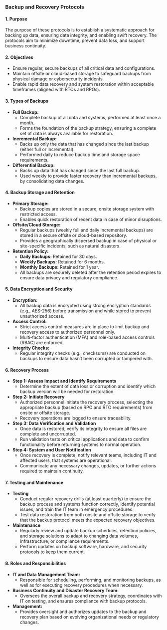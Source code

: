 
### **Backup and Recovery Protocols**

#### **1\. Purpose**

The purpose of these protocols is to establish a systematic approach for backing up data, ensuring data integrity, and enabling swift recovery. The protocols aim to minimize downtime, prevent data loss, and support business continuity.

#### **2\. Objectives**

* Ensure regular, secure backups of all critical data and configurations.  
* Maintain offsite or cloud-based storage to safeguard backups from physical damage or cybersecurity incidents.  
* Enable rapid data recovery and system restoration within acceptable timeframes (aligned with RTOs and RPOs).

#### **3\. Types of Backups**

* **Full Backup:**  
  * Complete backup of all data and systems, performed at least once a month.  
  * Forms the foundation of the backup strategy, ensuring a complete set of data is always available for restoration.  
* **Incremental Backup:**  
  * Backs up only the data that has changed since the last backup (either full or incremental).  
  * Performed daily to reduce backup time and storage space requirements.  
* **Differential Backup:**  
  * Backs up data that has changed since the last full backup.  
  * Used weekly to provide faster recovery than incremental backups, by consolidating data changes.

#### **4\. Backup Storage and Retention**

* **Primary Storage:**  
  * Backup copies are stored in a secure, onsite storage system with restricted access.  
  * Enables quick restoration of recent data in case of minor disruptions.  
* **Offsite/Cloud Storage:**  
  * Regular backups (weekly full and daily incremental backups) are stored in a secure offsite or cloud-based repository.  
  * Provides a geographically dispersed backup in case of physical or site-specific incidents, such as natural disasters.  
* **Retention Policy:**  
  * **Daily Backups:** Retained for 30 days.  
  * **Weekly Backups:** Retained for 6 months.  
  * **Monthly Backups:** Retained for 1 year.  
  * All backups are securely deleted after the retention period expires to ensure data privacy and regulatory compliance.

#### **5\. Data Encryption and Security**

* **Encryption:**  
  * All backup data is encrypted using strong encryption standards (e.g., AES-256) before transmission and while stored to prevent unauthorized access.  
* **Access Control:**  
  * Strict access control measures are in place to limit backup and recovery access to authorized personnel only.  
  * Multi-factor authentication (MFA) and role-based access controls (RBAC) are enforced.  
* **Integrity Checks:**  
  * Regular integrity checks (e.g., checksums) are conducted on backups to ensure data hasn’t been corrupted or tampered with.

#### **6\. Recovery Process**

* **Step 1: Assess Impact and Identify Requirements**  
  * Determine the extent of data loss or corruption and identify which backup version will be needed for restoration.  
* **Step 2: Initiate Recovery**  
  * Authorized personnel initiate the recovery process, selecting the appropriate backup (based on RPO and RTO requirements) from onsite or offsite storage.  
  * Recovery operations are logged to ensure traceability.  
* **Step 3: Data Verification and Validation**  
  * Once data is restored, verify its integrity to ensure all files are complete and uncorrupted.  
  * Run validation tests on critical applications and data to confirm functionality before returning systems to normal operation.  
* **Step 4: System and User Notification**  
  * Once recovery is complete, notify relevant teams, including IT and affected users, that systems are operational.  
  * Communicate any necessary changes, updates, or further actions required to maintain continuity.

#### **7\. Testing and Maintenance**

* **Testing**  
  * Conduct regular recovery drills (at least quarterly) to ensure the backup process and systems function correctly, identify potential issues, and train the IT team in emergency procedures.  
  * Test data restoration from both onsite and offsite storage to verify that the backup protocol meets the expected recovery objectives.  
* **Maintenance**  
  * Regularly review and update backup schedules, retention policies, and storage solutions to adapt to changing data volumes, infrastructure, or compliance requirements.  
  * Perform updates on backup software, hardware, and security protocols to keep them current.

#### **8\. Roles and Responsibilities**

* **IT and Data Management Team:**  
  * Responsible for scheduling, performing, and monitoring backups, as well as for executing recovery procedures when necessary.  
* **Business Continuity and Disaster Recovery Team:**  
  * Oversees the overall backup and recovery strategy, coordinates with IT on testing, and ensures compliance with backup protocols.  
* **Management:**  
  * Provides oversight and authorizes updates to the backup and recovery plan based on evolving organizational needs or regulatory changes.

